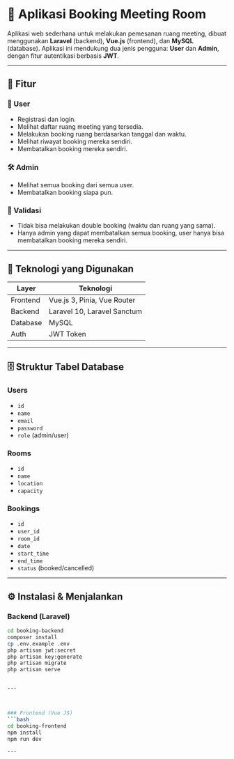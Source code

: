 # 📅 Aplikasi Booking Meeting Room

Aplikasi web sederhana untuk melakukan pemesanan ruang meeting, dibuat menggunakan **Laravel** (backend), **Vue.js** (frontend), dan **MySQL** (database). Aplikasi ini mendukung dua jenis pengguna: **User** dan **Admin**, dengan fitur autentikasi berbasis **JWT**.

---

## 🚀 Fitur

### 👤 User
- Registrasi dan login.
- Melihat daftar ruang meeting yang tersedia.
- Melakukan booking ruang berdasarkan tanggal dan waktu.
- Melihat riwayat booking mereka sendiri.
- Membatalkan booking mereka sendiri.

### 🛠️ Admin
- Melihat semua booking dari semua user.
- Membatalkan booking siapa pun.

### 🔐 Validasi
- Tidak bisa melakukan double booking (waktu dan ruang yang sama).
- Hanya admin yang dapat membatalkan semua booking, user hanya bisa membatalkan booking mereka sendiri.

---

## 🧱 Teknologi yang Digunakan

| Layer       | Teknologi                  |
|-------------|-----------------------------|
| Frontend    | Vue.js 3, Pinia, Vue Router |
| Backend     | Laravel 10, Laravel Sanctum |
| Database    | MySQL                       |
| Auth        | JWT Token                   |

---

## 🗄️ Struktur Tabel Database

### Users
- `id`
- `name`
- `email`
- `password`
- `role` (admin/user)

### Rooms
- `id`
- `name`
- `location`
- `capacity`

### Bookings
- `id`
- `user_id`
- `room_id`
- `date`
- `start_time`
- `end_time`
- `status` (booked/cancelled)

---

## ⚙️ Instalasi & Menjalankan

### Backend (Laravel)
```bash
cd booking-backend
composer install
cp .env.example .env
php artisan jwt:secret
php artisan key:generate
php artisan migrate
php artisan serve


---



### Frontend (Vue JS)
```bash
cd booking-frontend
npm install
npm run dev

---


